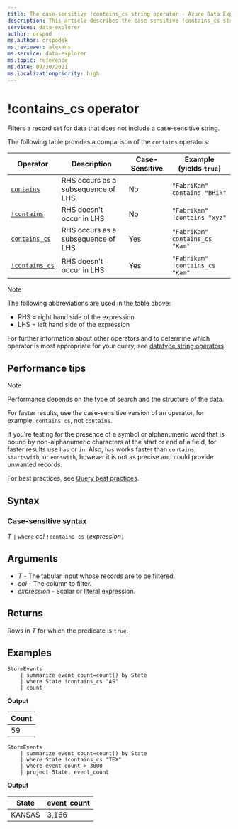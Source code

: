```yaml
---
title: The case-sensitive !contains_cs string operator - Azure Data Explorer
description: This article describes the case-sensitive !contains_cs string operator in Azure Data Explorer.
services: data-explorer
author: orspod
ms.author: orspodek
ms.reviewer: alexans
ms.service: data-explorer
ms.topic: reference
ms.date: 09/30/2021
ms.localizationpriority: high
---
```


# !contains_cs operator

Filters a record set for data that does not include a case-sensitive string.

The following table provides a comparison of the `contains` operators:

|Operator   |Description   |Case-Sensitive  |Example (yields `true`)  |
|-----------|--------------|----------------|-------------------------|
|[`contains`](contains-operator.md) |RHS occurs as a subsequence of LHS |No |`"FabriKam" contains "BRik"`|
|[`!contains`](not-contains-operator.md) |RHS doesn't occur in LHS |No |`"Fabrikam" !contains "xyz"`|
|[`contains_cs`](contains-cs-operator.md) |RHS occurs as a subsequence of LHS |Yes |`"FabriKam" contains_cs "Kam"`|
|[`!contains_cs`](not-contains-cs-operator.md)   |RHS doesn't occur in LHS |Yes |`"Fabrikam" !contains_cs "Kam"`|

> [!NOTE]
> The following abbreviations are used in the table above:
>
> * RHS = right hand side of the expression
> * LHS = left hand side of the expression

For further information about other operators and to determine which operator is most appropriate for your query, see [datatype string operators](datatypes-string-operators.md). 

## Performance tips

> [!NOTE]
> Performance depends on the type of search and the structure of the data.

For faster results, use the case-sensitive version of an operator, for example, `contains_cs`, not `contains`.

If you're testing for the presence of a symbol or alphanumeric word that is bound by non-alphanumeric characters at the start or end of a field, for faster results use `has` or `in`. Also, `has` works faster than `contains`, `startswith`, or `endswith`, however it is not as precise and could provide unwanted records.

For best practices, see [Query best practices](best-practices.md).

## Syntax

### Case-sensitive syntax

*T* `|` `where` *col* `!contains_cs` `(`*expression*`)` 

## Arguments

* *T* - The tabular input whose records are to be filtered.
* *col* - The column to filter.
* *expression* - Scalar or literal expression.

## Returns

Rows in *T* for which the predicate is `true`.

## Examples

<!-- csl: https://help.kusto.windows.net/Samples -->
```kusto
StormEvents
    | summarize event_count=count() by State
    | where State !contains_cs "AS"
    | count
```

**Output**

|Count|
|-----|
|59|

<!-- csl: https://help.kusto.windows.net/Samples -->
```kusto
StormEvents
    | summarize event_count=count() by State
    | where State !contains_cs "TEX"
    | where event_count > 3000
    | project State, event_count
```

**Output**

|State|event_count|
|-----|-----------|
|KANSAS|3,166|